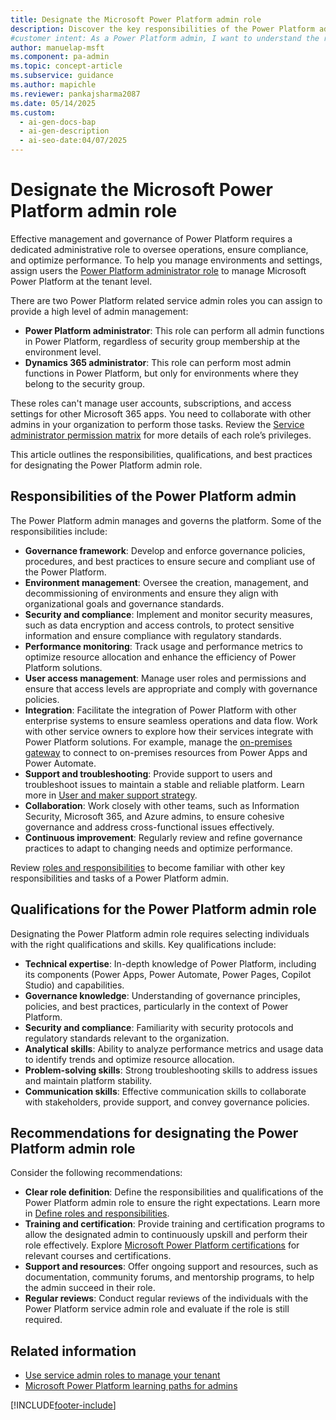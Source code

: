 ```yaml
---
title: Designate the Microsoft Power Platform admin role
description: Discover the key responsibilities of the Power Platform admin role, including governance, security, and performance monitoring.
#customer intent: As a Power Platform admin, I want to understand the responsibilities of the Power Platform admin role so that I can assign it effectively.
author: manuelap-msft
ms.component: pa-admin
ms.topic: concept-article
ms.subservice: guidance
ms.author: mapichle
ms.reviewer: pankajsharma2087
ms.date: 05/14/2025
ms.custom:
  - ai-gen-docs-bap
  - ai-gen-description
  - ai-seo-date:04/07/2025
---
```


# Designate the Microsoft Power Platform admin role

Effective management and governance of Power Platform requires a dedicated administrative role to oversee operations, ensure compliance, and optimize performance. To help you manage environments and settings, assign users the [Power Platform administrator role](../../admin/use-service-admin-role-manage-tenant.md#power-platform-administrator) to manage Microsoft Power Platform at the tenant level. 

There are two Power Platform related service admin roles you can assign to provide a high level of admin management:

- **Power Platform administrator**: This role can perform all admin functions in Power Platform, regardless of security group membership at the environment level.
- **Dynamics 365 administrator**: This role can perform most admin functions in Power Platform, but only for environments where they belong to the security group.

These roles can't manage user accounts, subscriptions, and access settings for other Microsoft 365 apps. You need to collaborate with other admins in your organization to perform those tasks. Review the [Service administrator permission matrix](../../admin/use-service-admin-role-manage-tenant.md#service-administrator-permission-matrix) for more details of each role’s privileges.

This article outlines the responsibilities, qualifications, and best practices for designating the Power Platform admin role.

## Responsibilities of the Power Platform admin

The Power Platform admin manages and governs the platform. Some of the responsibilities include:

- **Governance framework**: Develop and enforce governance policies, procedures, and best practices to ensure secure and compliant use of the Power Platform.
- **Environment management**: Oversee the creation, management, and decommissioning of environments and ensure they align with organizational goals and governance standards.
- **Security and compliance**: Implement and monitor security measures, such as data encryption and access controls, to protect sensitive information and ensure compliance with regulatory standards.
- **Performance monitoring**: Track usage and performance metrics to optimize resource allocation and enhance the efficiency of Power Platform solutions.
- **User access management**: Manage user roles and permissions and ensure that access levels are appropriate and comply with governance policies.
- **Integration**: Facilitate the integration of Power Platform with other enterprise systems to ensure seamless operations and data flow. Work with other service owners to explore how their services integrate with Power Platform solutions. For example, manage the [on-premises gateway](../../admin/wp-onpremises-gateway.md) to connect to on-premises resources from Power Apps and Power Automate.
- **Support and troubleshooting**: Provide support to users and troubleshoot issues to maintain a stable and reliable platform. Learn more in [User and maker support strategy](support-strategy.md).
- **Collaboration**: Work closely with other teams, such as Information Security, Microsoft 365, and Azure admins, to ensure cohesive governance and address cross-functional issues effectively.
- **Continuous improvement**: Regularly review and refine governance practices to adapt to changing needs and optimize performance.

Review [roles and responsibilities](roles.md) to become familiar with other key responsibilities and tasks of a Power Platform admin.

## Qualifications for the Power Platform admin role

Designating the Power Platform admin role requires selecting individuals with the right qualifications and skills. Key qualifications include:

- **Technical expertise**: In-depth knowledge of Power Platform, including its components (Power Apps, Power Automate, Power Pages, Copilot Studio) and capabilities.
- **Governance knowledge**: Understanding of governance principles, policies, and best practices, particularly in the context of Power Platform.
- **Security and compliance**: Familiarity with security protocols and regulatory standards relevant to the organization.
- **Analytical skills**: Ability to analyze performance metrics and usage data to identify trends and optimize resource allocation.
- **Problem-solving skills**: Strong troubleshooting skills to address issues and maintain platform stability.
- **Communication skills**: Effective communication skills to collaborate with stakeholders, provide support, and convey governance policies.

## Recommendations for designating the Power Platform admin role

Consider the following recommendations:

- **Clear role definition**: Define the responsibilities and qualifications of the Power Platform admin role to ensure the right expectations. Learn more in [Define roles and responsibilities](roles.md).
- **Training and certification**: Provide training and certification programs to allow the designated admin to continuously upskill and perform their role effectively. Explore [Microsoft Power Platform certifications](/credentials/browse/?products=power-platform) for relevant courses and certifications.
- **Support and resources**: Offer ongoing support and resources, such as documentation, community forums, and mentorship programs, to help the admin succeed in their role.
- **Regular reviews**: Conduct regular reviews of the individuals with the Power Platform service admin role and evaluate if the role is still required. 

## Related information

- [Use service admin roles to manage your tenant](../../admin/use-service-admin-role-manage-tenant.md)
- [Microsoft Power Platform learning paths for admins](/training/browse/?products=power-platform&roles=administrator&resource_type=learning%20path)

[!INCLUDE[footer-include](../../includes/footer-banner.md)]

